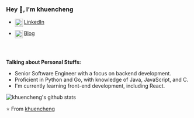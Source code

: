 ### Hey 👋, I'm khuencheng

- <a href="https://www.linkedin.com/in/zhoukuncheng/">
  <img align="left" alt="Mehdi's LinkdeIn" width="22px" src="https://cdn.jsdelivr.net/npm/simple-icons@v3/icons/linkedin.svg" /> LinkedIn
</a>

- <a href="https://khuencheng.github.io">
  <img align="left" alt="Mehdi's Instagram" width="22px" src="https://cdn.jsdelivr.net/npm/simple-icons@v10/icons/githubpages.svg" /> Blog
</a>


<br />
<br />

  

**Talking about Personal Stuffs:**

- Senior Software Engineer with a focus on backend development.
- Proficient in Python and Go, with knowledge of Java, JavaScript, and C.
- I'm currently learning front-end development, including React.





![khuencheng's github stats](https://github-readme-stats.vercel.app/api?username=khuencheng&show_icons=true&hide_border=true)

⭐️ From [khuencheng](https://github.com/khuencheng)
